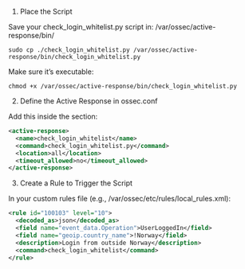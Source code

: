 1. Place the Script

Save your check_login_whitelist.py script in: /var/ossec/active-response/bin/

```
sudo cp ./check_login_whitelist.py /var/ossec/active-response/bin/check_login_whitelist.py
```

Make sure it’s executable:

```
chmod +x /var/ossec/active-response/bin/check_login_whitelist.py
```

2. Define the Active Response in ossec.conf

Add this inside the <active-response> section:

```xml
<active-response>
  <name>check_login_whitelist</name>
  <command>check_login_whitelist.py</command>
  <location>all</location>
  <timeout_allowed>no</timeout_allowed>
</active-response>
```

3. Create a Rule to Trigger the Script

In your custom rules file (e.g., /var/ossec/etc/rules/local_rules.xml):

```xml
<rule id="100103" level="10">
  <decoded_as>json</decoded_as>
  <field name="event_data.Operation">UserLoggedIn</field>
  <field name="geoip.country_name">!Norway</field>
  <description>Login from outside Norway</description>
  <command>check_login_whitelist</command>
</rule>
```

